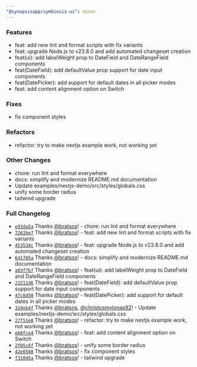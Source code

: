 ```yaml
---
"@synopsisapp/symbiosis-ui": minor
---
```


### Features
- feat: add new lint and format scripts with fix variants
- feat: upgrade Node.js to v23.8.0 and add automated changeset creation
- feat(ui): add labelWeight prop to DateField and DateRangeField components
- feat(DateField): add defaultValue prop support for date input components
- feat(DatePicker): add support for default dates in all picker modes
- feat: add content alignment option on Switch

### Fixes
- fix component styles

### Refactors
- refactor: try to make nextjs example work, not working yet

### Other Changes
- chore: run lint and format everywhere
- docs: simplify and modernize README.md documentation
- Update examples/nextjs-demo/src/styles/globals.css
- unify some border radius
- tailwind upgrade

### Full Changelog
- [`e93da5a`](https://github.com/synopsisapp/symbiosis-ui/commit/e93da5afd6283ea3154df6c79a7b35c28be00443) Thanks [@bratsos](https://github.com/bratsos)! - chore: run lint and format everywhere
- [`7261be7`](https://github.com/synopsisapp/symbiosis-ui/commit/7261be71ed910bcc4b56266372e459e384a448ac) Thanks [@bratsos](https://github.com/bratsos)! - feat: add new lint and format scripts with fix variants
- [`453534c`](https://github.com/synopsisapp/symbiosis-ui/commit/453534cf0c85a5ad072c97b7afe836ec3c359586) Thanks [@bratsos](https://github.com/bratsos)! - feat: upgrade Node.js to v23.8.0 and add automated changeset creation
- [`6d1705a`](https://github.com/synopsisapp/symbiosis-ui/commit/6d1705a7fca654c6beba72e9e264ace01b8c72cf) Thanks [@bratsos](https://github.com/bratsos)! - docs: simplify and modernize README.md documentation
- [`a03f7b7`](https://github.com/synopsisapp/symbiosis-ui/commit/a03f7b724e0777b10e467248fb48a2c18dcb8735) Thanks [@bratsos](https://github.com/bratsos)! - feat(ui): add labelWeight prop to DateField and DateRangeField components
- [`23211d6`](https://github.com/synopsisapp/symbiosis-ui/commit/23211d69c2f1b6fa049a0deece270a9000217f01) Thanks [@bratsos](https://github.com/bratsos)! - feat(DateField): add defaultValue prop support for date input components
- [`47c8d50`](https://github.com/synopsisapp/symbiosis-ui/commit/47c8d50d26ad3c11fe50553806d46c20b23b8df0) Thanks [@bratsos](https://github.com/bratsos)! - feat(DatePicker): add support for default dates in all picker modes
- [`32deb4f`](https://github.com/synopsisapp/symbiosis-ui/commit/32deb4fe11d2122fbb07c0eeecbeefa0ee053b52) Thanks [@bratsos](https://github.com/bratsos), [@christosmylonas92](https://github.com/christosmylonas92)! - Update examples/nextjs-demo/src/styles/globals.css
- [`27f51e8`](https://github.com/synopsisapp/symbiosis-ui/commit/27f51e843caa0e2d3f40a4e2f025b77212d452cd) Thanks [@bratsos](https://github.com/bratsos)! - refactor: try to make nextjs example work, not working yet
- [`eb0fce4`](https://github.com/synopsisapp/symbiosis-ui/commit/eb0fce4f65310d2cb88d5d5f22db87a93a940520) Thanks [@bratsos](https://github.com/bratsos)! - feat: add content alignment option on Switch
- [`2f05c6f`](https://github.com/synopsisapp/symbiosis-ui/commit/2f05c6f2af79110b47814a8be8f1787c1a768ef0) Thanks [@bratsos](https://github.com/bratsos)! - unify some border radius
- [`42e0580`](https://github.com/synopsisapp/symbiosis-ui/commit/42e058028b2c64ea228d513e77a80893c73cb8a1) Thanks [@bratsos](https://github.com/bratsos)! - fix component styles
- [`f310d5a`](https://github.com/synopsisapp/symbiosis-ui/commit/f310d5afed6a0974a3d366874d21adccf4b5ebe0) Thanks [@bratsos](https://github.com/bratsos)! - tailwind upgrade